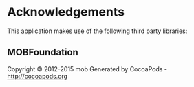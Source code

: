 # Acknowledgements
This application makes use of the following third party libraries:

## MOBFoundation

Copyright © 2012-2015 mob
Generated by CocoaPods - http://cocoapods.org
